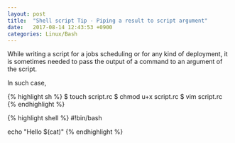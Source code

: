 ```yaml
---
layout: post
title:  "Shell script Tip - Piping a result to script argument"
date:   2017-08-14 12:43:53 +0900
categories: Linux/Bash
---
```


While writing a script for a jobs scheduling or for any kind of deployment, it is sometimes needed to 
pass the output of a command to an argument of the script.

In such case,

{% highlight sh %}
$ touch script.rc
$ chmod u+x script.rc
$ vim script.rc
{% endhighlight %}

{% highlight shell %}
#!bin/bash

echo "Hello $(cat)"
{% endhighlight %}

